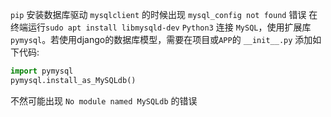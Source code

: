 `pip` 安装数据库驱动 `mysqlclient` 的时候出现 `mysql_config not found` 错误
在终端运行`sudo apt install libmysqld-dev`
`Python3` 连接 `MySQL`，使用扩展库 `pymysql`。若使用django的数据库模型，需要在项目或`APP`的 `__init__.py` 添加如下代码:

``` python
import pymysql
pymysql.install_as_MySQLdb()
```
不然可能出现 `No module named MySQLdb` 的错误
